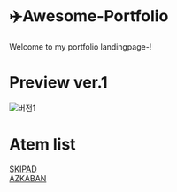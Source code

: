 # ✈️Awesome-Portfolio
Welcome to my portfolio landingpage-!

# Preview ver.1
![버전1](https://github.com/HOOOO98/Awesome-Portfolio/assets/120024673/2518b123-305b-4ad3-a75d-9fe8abe0c9f5)


# Atem list
[SKIPAD](https://github.com/HOOOO98/SKIPAD)<br>
[AZKABAN](https://github.com/HOOOO98/AZKABAN)
